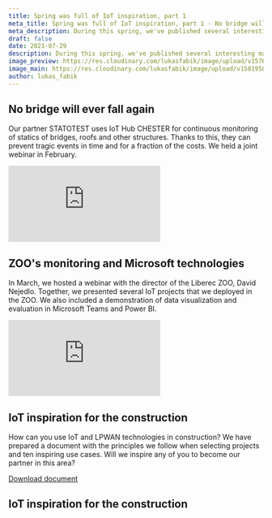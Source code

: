 ```yaml
---
title: Spring was full of IoT inspiration, part 1
meta_title: Spring was full of IoT inspiration, part 1 - No bridge will ever fall again, STATOTEST, ZOO, IoT in construction
meta_description: During this spring, we've published several interesting materials - webinars, ebooks, blog articles. In today's and the upcoming two articles, which we are planning for August, I will summarize them so that you do not miss anything.
draft: false
date: 2021-07-29
description: During this spring, we've published several interesting materials - webinars, ebooks, blog articles. In today's and the upcoming two articles, which we are planning for August, I will summarize them so that you do not miss anything.
image_preview: https://res.cloudinary.com/lukasfabik/image/upload/v1576055326/blog/bigclown-renamed-hardwario/hardwario.jpg
image_main: https://res.cloudinary.com/lukasfabik/image/upload/v1581950249/blog/wide_placeholder.jpg
author: lukas_fabik
---
```


## No bridge will ever fall again

Our partner STATOTEST uses IoT Hub CHESTER for continuous monitoring of statics of bridges, roofs and other structures. Thanks to this, they can prevent tragic events in time and for a fraction of the costs. We held a joint webinar in February.

<div class = "video-container">
<iframe src="https://www.youtube.com/embed/AJfJuwb--ow?modestbranding=1&amp;showinfo=0&amp;rel=0&amp;html5=1&amp;widgetid=2" frameborder="0" allow="accelerometer; autoplay; encrypted-media; gyroscope; picture-in-picture" allowfullscreen></iframe>
</div>
 	 	 
## ZOO's monitoring and Microsoft technologies

In March, we hosted a webinar with the director of the Liberec ZOO, David Nejedlo. Together, we presented several IoT projects that we deployed in the ZOO. We also included a demonstration of data visualization and evaluation in Microsoft Teams and Power BI.

<div class = "video-container">
<iframe src="https://www.youtube.com/embed/XkHWVtBrHbs?modestbranding=1&amp;showinfo=0&amp;rel=0&amp;html5=1&amp;widgetid=2" frameborder="0" allow="accelerometer; autoplay; encrypted-media; gyroscope; picture-in-picture" allowfullscreen></iframe>
</div>

## IoT inspiration for the construction

How can you use IoT and LPWAN technologies in construction? We have prepared a document with the principles we follow when selecting projects and ten inspiring use cases. Will we inspire any of you to become our partner in this area?

<a href = "#iot-document" class="getPdf font-lnh24 py-15 px-md-50 d-block d-md-inline-block font-weight-bold font-font2 font-white bg-red" id="click-meeting">Download document</a>

<div id = "downloadCaseStudy" class="modal fade bd-example-modal-lg" tabindex="-1" role="dialog" aria-labelledby="myLargeModalLabel" aria-hidden="true">
    <div class="modal-dialog modal-lg modal-dialog-centered">
          <div class="modal-content">
            <div class="modal-body">
              <div class="container-fluid">
                <div class="row justify-content-center">
                  <div class="col-md-10">
                    <h2 class = "font-30 font-md-42 pt-50 pb-50 font-weight-black text-center" data-toggle="modal" data-target=".bd-example-modal-lg">IoT inspiration for the construction</h2>
                  </div>
                  <div class="col-md-8 text-center">
                    <script charset="utf-8" type="text/javascript" src="//js.hsforms.net/forms/shell.js"></script>
                    <script>
                      hbspt.forms.create({
                        portalId: "5453210",
                        formId: "17b42c02-96f1-4a5f-ae93-691cb53c3fea"
                      });
                    </script>
                  </div>
                </div>
              </div>
            </div>
          </div>
        </div>
    </div>

<script type="text/javascript">
  $('.getPdf').click(function(){
    $('#downloadCaseStudy').modal({
      keyboard: false
    })
  });

</script>
